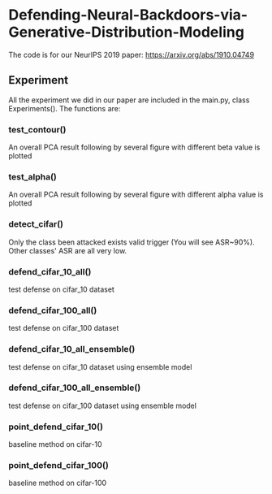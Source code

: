 # Defending-Neural-Backdoors-via-Generative-Distribution-Modeling
The code is for our NeurIPS 2019 paper: https://arxiv.org/abs/1910.04749

## Experiment
All the experiment we did in our paper are included in the main.py, class Experiments(). The functions are:
    
### test_contour() 
 An overall PCA result following by several figure with different beta value is plotted

### test_alpha() 
 An overall PCA result following by several figure with different alpha value is plotted

### detect_cifar() 
 Only the class been attacked exists valid trigger (You will see ASR~90%). Other classes' ASR are all very low.

### defend_cifar_10_all() 
 test defense on cifar_10 dataset

### defend_cifar_100_all() 
 test defense on cifar_100 dataset

### defend_cifar_10_all_ensemble() 
 test defense on cifar_10 dataset using ensemble model

### defend_cifar_100_all_ensemble() 
 test defense on cifar_100 dataset using ensemble model

### point_defend_cifar_10() 
 baseline method on cifar-10

### point_defend_cifar_100() 
 baseline method on cifar-100
